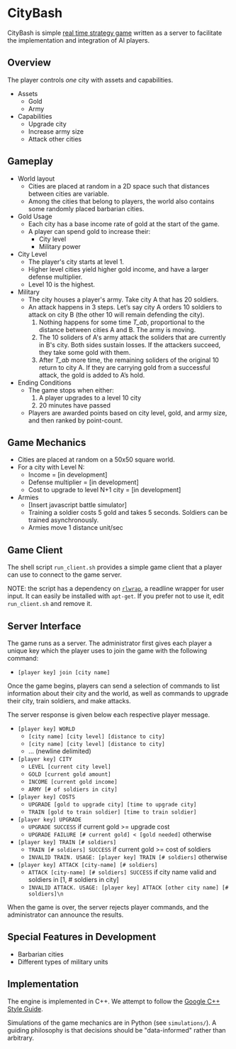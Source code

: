 # CityBash
CityBash is simple [real time strategy
game](https://en.wikipedia.org/wiki/Real-time_strategy) written as a server to
facilitate the implementation and integration of AI players.

## Overview
The player controls _one_ city with assets and capabilities.

- Assets
  - Gold
  - Army
- Capabilities
  - Upgrade city
  - Increase army size
  - Attack other cities

## Gameplay
- World layout
  - Cities are placed at random in a 2D space such that distances between cities are variable.
  - Among the cities that belong to players, the world also contains some randomly placed barbarian cities.
- Gold Usage
  - Each city has a base income rate of gold at the start of the game.
  - A player can spend gold to increase their:
    * City level
    * Military power
- City Level
  - The player's city starts at level 1.
  - Higher level cities yield higher gold income, and have a larger defense multiplier.
  - Level 10 is the highest.
- Military
  - The city houses a player's army. Take city A that has 20 soldiers.
  - An attack happens in 3 steps. Let’s say city A orders 10 soldiers to attack on city B (the other 10 will remain defending the city).
    1. Nothing happens for some time _T_ab_, proportional to the distance between cities A and B. The army is moving.
    2. The 10 soliders of A's army attack the soliders that are currently in B's city. Both sides sustain losses. If the attackers succeed, they take some gold with them.
    3. After _T_ab_ more time, the remaining soliders of the original 10 return to city A. If they are carrying gold from a successful attack, the gold is added to A’s hold.
- Ending Conditions
  - The game stops when either:
    1. A player upgrades to a level 10 city
    2. 20 minutes have passed
  - Players are awarded points based on city level, gold, and army size, and then ranked by point-count.

## Game Mechanics
- Cities are placed at random on a 50x50 square world.
- For a city with Level N:
  - Income = [in development]
  - Defense multiplier = [in development]
  - Cost to upgrade to level N+1 city = [in development]
- Armies
  - [Insert javascript battle simulator]
  - Training a soldier costs 5 gold and takes 5 seconds. Soldiers can be trained asynchronously.
  - Armies move 1 distance unit/sec

## Game Client
The shell script `run_client.sh` provides a simple game client that a player
can use to connect to the game server.

NOTE: the script has a dependency on
[`rlwrap`](https://github.com/hanslub42/rlwrap), a readline wrapper for user
input. It can easily be installed with `apt-get`. If you prefer not to use it,
edit `run_client.sh` and remove it.

## Server Interface
The game runs as a server. The administrator first gives each player a unique
key which the player uses to join the game with the following command:
  - `[player key] join [city name]`

Once the game begins, players can send a selection of commands to list
information about their city and the world, as well as commands to upgrade
their city, train soldiers, and make attacks.

The server response is given below each respective player message.
  - `[player key] WORLD`
    - `[city name] [city level] [distance to city]`
    - `[city name] [city level] [distance to city]`
    - ... (newline delimited)
  - `[player key] CITY`
    - `LEVEL [current city level]`
    - `GOLD [current gold amount]`
    - `INCOME [current gold income]`
    - `ARMY [# of soldiers in city]`
  - `[player key] COSTS`
    - `UPGRADE [gold to upgrade city] [time to upgrade city]`
    - `TRAIN [gold to train soldier] [time to train soldier]`
  - `[player key] UPGRADE`
    - `UPGRADE SUCCESS` if current gold >= upgrade cost
    - `UPGRADE FAILURE [# current gold] < [gold needed]` otherwise
  - `[player key] TRAIN [# soldiers]`
    - `TRAIN [# soldiers] SUCCESS` if current gold >= cost of soldiers
    - `INVALID TRAIN. USAGE: [player key] TRAIN [# soldiers]` otherwise
  - `[player key] ATTACK [city-name] [# soldiers]`
    - `ATTACK [city-name] [# soldiers] SUCCESS` if city name valid and soldiers in [1, # soldiers in city]
    - `INVALID ATTACK. USAGE: [player key] ATTACK [other city name] [# soldiers]\n`

When the game is over, the server rejects player commands, and the
administrator can announce the results.

## Special Features in Development
- Barbarian cities
- Different types of military units

## Implementation
The engine is implemented in C++. We attempt to follow the
[Google C++ Style Guide](https://google.github.io/styleguide/cppguide.html).

Simulations of the game mechanics are in Python (see `simulations/`). A guiding
philosophy is that decisions should be "data-informed" rather than arbitrary.
